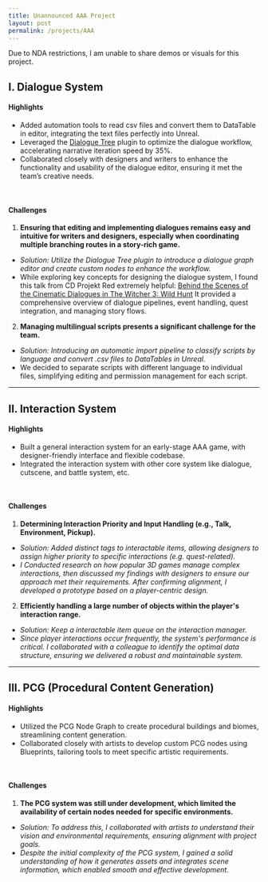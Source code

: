 ```yaml
---
title: Unannounced AAA Project
layout: post
permalink: /projects/AAA
---
```


Due to NDA restrictions, I am unable to share demos or visuals for this project.
## I. Dialogue System
#### Highlights
+ Added automation tools to read csv files and convert them to DataTable in editor, integrating the text files perfectly into Unreal.
+ Leveraged the [Dialogue Tree](https://unraed.github.io/DialogueTree/) plugin to optimize the dialogue workflow, accelerating narrative iteration speed by 35%.
+ Collaborated closely with designers and writers to enhance the functionality and usability of the dialogue editor, ensuring it met the team’s creative needs.
<br>

#### Challenges
1. **Ensuring that editing and implementing dialogues remains easy and intuitive for writers and designers, especially when coordinating multiple branching routes in a story-rich game.**
  + *Solution: Utilize the Dialogue Tree plugin to introduce a dialogue graph editor and create custom nodes to enhance the workflow.*
  + While exploring key concepts for designing the dialogue system, I found this talk from CD Projekt Red extremely helpful: [Behind the Scenes of the Cinematic Dialogues in The Witcher 3: Wild Hunt](https://www.youtube.com/watch?v=chf3REzAjgI) It provided a comprehensive overview of dialogue pipelines, event handling, quest integration, and managing story flows.
2. **Managing multilingual scripts presents a significant challenge for the team.**
  + *Solution: Introducing an automatic import pipeline to classify scripts by language and convert .csv files to DataTables in Unreal.*
  + We decided to separate scripts with different language to individual files, simplifying editing and permission management for each script.

---
## II. Interaction System
#### Highlights
+ Built a general interaction system for an early-stage AAA game, with designer-friendly interface and flexible codebase.
+ Integrated the interaction system with other core system like dialogue, cutscene, and battle system, etc.
<br>

#### Challenges
1. **Determining Interaction Priority and Input Handling (e.g., Talk, Environment, Pickup).**
  + *Solution: Added distinct tags to interactable items, allowing designers to assign higher priority to specific interactions (e.g. quest-related).*
  + *I Conducted research on how popular 3D games manage complex interactions, then discussed my findings with designers to ensure our approach met their requirements. After confirming alignment, I developed a prototype based on a player-centric design.*
2. **Efficiently handling a large number of objects within the player's interaction range.**
  + *Solution: Keep a interactable item queue on the interaction manager.*
  + *Since player interactions occur frequently, the system's performance is critical. I collaborated with a colleague to identify the optimal data structure, ensuring we delivered a robust and maintainable system.*


---
## III. PCG (Procedural Content Generation)
#### Highlights
+ Utilized the PCG Node Graph to create procedural buildings and biomes, streamlining content generation.
+ Collaborated closely with artists to develop custom PCG nodes using Blueprints, tailoring tools to meet specific artistic requirements.
<br>

#### Challenges
1. **The PCG system was still under development, which limited the availability of certain nodes needed for specific environments.**
  + *Solution: To address this, I collaborated with artists to understand their vision and environmental requirements, ensuring alignment with project goals.*
  + *Despite the initial complexity of the PCG system, I gained a solid understanding of how it generates assets and integrates scene information, which enabled smooth and effective development.*
